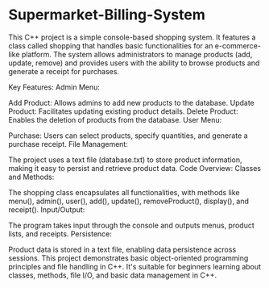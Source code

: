 ﻿# Supermarket-Billing-System
 This C++ project is a simple console-based shopping system. It features a class called shopping that handles basic functionalities for an e-commerce-like platform. The system allows administrators to manage products (add, update, remove) and provides users with the ability to browse products and generate a receipt for purchases.

Key Features:
Admin Menu:

Add Product: Allows admins to add new products to the database.
Update Product: Facilitates updating existing product details.
Delete Product: Enables the deletion of products from the database.
User Menu:

Purchase: Users can select products, specify quantities, and generate a purchase receipt.
File Management:

The project uses a text file (database.txt) to store product information, making it easy to persist and retrieve product data.
Code Overview:
Classes and Methods:

The shopping class encapsulates all functionalities, with methods like menu(), admin(), user(), add(), update(), removeProduct(), display(), and receipt().
Input/Output:

The program takes input through the console and outputs menus, product lists, and receipts.
Persistence:

Product data is stored in a text file, enabling data persistence across sessions.
This project demonstrates basic object-oriented programming principles and file handling in C++. It's suitable for beginners learning about classes, methods, file I/O, and basic data management in C++.
